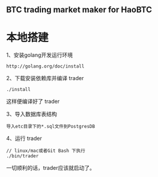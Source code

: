 ## BTC trading market maker for HaoBTC

# 本地搭建 #

1、安装golang开发运行环境
	
	http://golang.org/doc/install

2、下载安装依赖库并编译 trader

	./install
	
这样便编译好了 trader

3、导入数据库表结构

	导入etc目录下的*.sql文件到PostgresDB

4、运行 trader

	// linux/mac或者Git Bash 下执行
	./bin/trader

一切顺利的话，trader应该就启动了。
